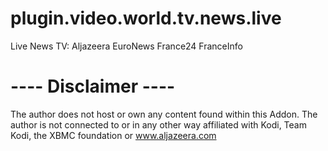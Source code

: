 plugin.video.world.tv.news.live
========================

Live News TV:
    Aljazeera
    EuroNews
    France24
    FranceInfo


 ---- Disclaimer ----
========================
The author does not host or own any content found within this Addon.
The author is not connected to or in any other way affiliated with Kodi, Team Kodi, the XBMC foundation or www.aljazeera.com
